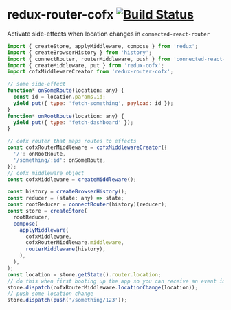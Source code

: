 # redux-router-cofx [![Build Status](https://travis-ci.org/neurosnap/redux-router-cofx.svg?branch=master)](https://travis-ci.org/neurosnap/redux-router-cofx)

Activate side-effects when location changes in `connected-react-router`

```js
import { createStore, applyMiddleware, compose } from 'redux';
import { createBrowserHistory } from 'history';
import { connectRouter, routerMiddleware, push } from 'connected-react-router';
import { createMiddleware, put } from 'redux-cofx';
import cofxMiddlewareCreator from 'redux-router-cofx';

// some side-effect
function* onSomeRoute(location: any) {
  const id = location.params.id;
  yield put({ type: 'fetch-something', payload: id });
}
function* onRootRoute(location: any) {
  yield put({ type: 'fetch-dashboard' });
}

// cofx router that maps routes to effects
const cofxRouterMiddleware = cofxMiddlewareCreator({
  '/': onRootRoute,
  '/something/:id': onSomeRoute,
});
// cofx middleware object
const cofxMiddleware = createMiddleware();

const history = createBrowserHistory();
const reducer = (state: any) => state;
const rootReducer = connectRouter(history)(reducer);
const store = createStore(
  rootReducer,
  compose(
    applyMiddleware(
      cofxMiddleware,
      cofxRouterMiddleware.middleware,
      routerMiddleware(history),
    ),
  ),
);
const location = store.getState().router.location;
// do this when first booting up the app so you can receive an event immediately
store.dispatch(cofxRouterMiddleware.locationChange(location));
// push some location change
store.dispatch(push('/something/123'));
```

